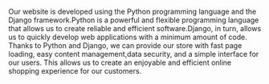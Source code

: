 Our website is developed using the Python programming language and the Django framework.Python is a powerful and flexible programming language 
that allows us to create reliable and efficient software.Django, in turn, allows us to quickly develop web applications with a minimum amount of code.
Thanks to Python and Django, we can provide our store with fast page loading, easy content management,data security, and a simple interface for our users.
This allows us to create an enjoyable and efficient online shopping experience for our customers.
